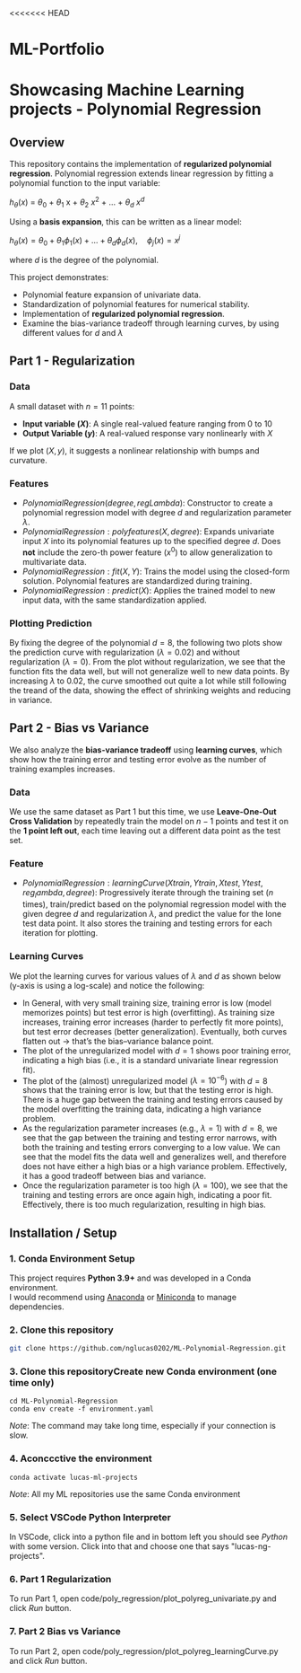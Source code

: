 <<<<<<< HEAD
# ML-Portfolio
Showcasing Machine Learning projects - Polynomial Regression
=======

## Overview
This repository contains the implementation of **regularized polynomial regression**. Polynomial regression extends linear regression by fitting a polynomial function to the input variable:

$h_\theta(x)$ = $\theta_0$ + $\theta_1$ x + $\theta_2$ $x^2$ + $\dots$ + $\theta_d$ $x^d$

Using a **basis expansion**, this can be written as a linear model:

$h_\theta(x) = \theta_0 + \theta_1 \phi_1(x) + \dots + \theta_d \phi_d(x), \quad \phi_j(x) = x^j$

where $d$ is the degree of the polynomial.

This project demonstrates:
- Polynomial feature expansion of univariate data.
- Standardization of polynomial features for numerical stability.
- Implementation of **regularized polynomial regression**.
- Examine the bias-variance tradeoff through learning curves, by using different values for $d$ and $\lambda$

## Part 1 - Regularization
### Data
A small dataset with $n=11$ points:
- **Input variable ($X$)**: A single real-valued feature ranging from $0$ to $10$
- **Output Variable ($y$)**: A real-valued response vary nonlinearly with $X$

If we plot $(X, y)$, it suggests a nonlinear relationship with bumps and curvature.

### Features
- $PolynomialRegression(degree, regLambda)$: Constructor to create a polynomial regression model with degree $d$ and regularization parameter $\lambda$.
- $PolynomialRegression:polyfeatures(X, degree)$: Expands univariate input $X$ into its polynomial features up to the specified degree $d$. Does **not** include the zero-th power feature ($x^0$) to allow generalization to multivariate data.
- $PolynomialRegression:fit(X, Y)$: Trains the model using the closed-form solution. Polynomial features are standardized during training.
- $PolynomialRegression:predict(X)$: Applies the trained model to new input data, with the same standardization applied.

### Plotting Prediction
By fixing the degree of the polynomial $d=8$, the following two plots show the prediction curve with regularization ($\lambda=0.02$) and without regularization ($\lambda=0$). From the plot without regularization, we see that
the function fits the data well, but will not generalize well to new data points. By increasing $\lambda$ to 0.02, the curve smoothed out quite a lot while still following the treand of the data, showing the effect of shrinking weights and reducing in variance.

## Part 2 - Bias vs Variance
We also analyze the **bias-variance tradeoff** using **learning curves**, which show how the training error and testing error evolve as the number of training examples increases.

### Data
We use the same dataset as Part 1 but this time, we use **Leave-One-Out Cross Validation** by repeatedly train the model on $n-1$ points and test it on the **1 point left out**, each time leaving out a different data point as the test set.

### Feature
- $PolynomialRegression:learningCurve(Xtrain, Ytrain, Xtest, Ytest, reg_lambda, degree)$: Progressively iterate through the training set ($n$ times), train/predict based on the polynomial regression model with the given degree $d$ and regularization $\lambda$, and predict the value for the lone test data point. It also stores the training and testing errors for each iteration for plotting.

### Learning Curves
We plot the learning curves for various values of $\lambda$ and $d$ as shown below (y-axis is using a log-scale) and notice the following:
- In General, with very small training size, training error is low (model memorizes points) but test error is high (overfitting). As training size increases, training error increases (harder to perfectly fit more points), but test error decreases (better generalization). Eventually, both curves flatten out → that’s the bias–variance balance point.
- The plot of the unregularized model with $d=1$ shows poor training error, indicating a high bias (i.e., it is a standard univariate linear regression fit).
- The plot of the (almost) unregularized model ($\lambda = 10^{−6}$) with $d=8$ shows that the training error is low, but that the testing error is high. There is a huge gap between the training and testing errors caused by the model overfitting the training data, indicating a high variance problem.
- As the regularization parameter increases (e.g., $\lambda = 1$) with $d=8$, we see that the gap between the training and testing error narrows, with both the training and testing errors converging to a low value. We can see that the model fits the data well and generalizes well, and therefore does not have either a high bias or a high variance problem. Effectively, it has a good tradeoff between bias and variance.
- Once the regularization parameter is too high ($\lambda = 100$), we see that the training and testing errors are once again high, indicating a poor fit. Effectively, there is too much regularization, resulting in high bias.

## Installation / Setup
### 1. Conda Environment Setup
This project requires **Python 3.9+** and was developed in a Conda environment.  
I would recommend using [Anaconda](https://www.anaconda.com/) or [Miniconda](https://docs.conda.io/en/latest/miniconda.html) to manage dependencies.

### 2. Clone this repository
```bash
git clone https://github.com/nglucas0202/ML-Polynomial-Regression.git
```
### 3. Clone this repositoryCreate new Conda environment (one time only)
```Anaconda Prompt
cd ML-Polynomial-Regression
conda env create -f environment.yaml
```
*Note*: The command may take long time, especially if your connection is slow.

### 4. Aconccctive the environment
```Anaconda Prompt
conda activate lucas-ml-projects
```
*Note*: All my ML repositories use the same Conda environment

### 5. Select VSCode Python Interpreter
In VSCode, click into a python file and in bottom left you should see *Python* with some version.
Click into that and choose one that says "lucas-ng-projects".

### 6. Part 1 Regularization
To run Part 1, open code/poly_regression/plot_polyreg_univariate.py and click *Run* button.

### 7. Part 2 Bias vs Variance
To run Part 2, open code/poly_regression/plot_polyreg_learningCurve.py and click *Run* button.